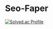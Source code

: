 # Seo-Faper
[![Solved.ac Profile](http://mazassumnida.wtf/api/v2/generate_badge?boj=faper)](https://solved.ac/faper/)
